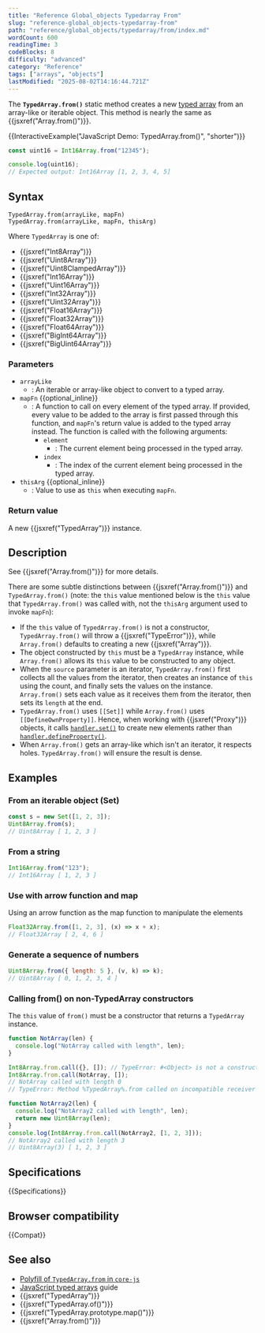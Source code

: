 ```yaml
---
title: "Reference Global_objects Typedarray From"
slug: "reference-global_objects-typedarray-from"
path: "reference/global_objects/typedarray/from/index.md"
wordCount: 600
readingTime: 3
codeBlocks: 8
difficulty: "advanced"
category: "Reference"
tags: ["arrays", "objects"]
lastModified: "2025-08-02T14:16:44.721Z"
---
```



The **`TypedArray.from()`** static method creates a new
[typed array](/en-US/docs/Web/JavaScript/Reference/Global_Objects/TypedArray#typedarray_objects)
from an array-like or iterable object. This method is nearly the same as
{{jsxref("Array.from()")}}.

{{InteractiveExample("JavaScript Demo: TypedArray.from()", "shorter")}}

```js interactive-example
const uint16 = Int16Array.from("12345");

console.log(uint16);
// Expected output: Int16Array [1, 2, 3, 4, 5]
```

## Syntax

```js-nolint
TypedArray.from(arrayLike, mapFn)
TypedArray.from(arrayLike, mapFn, thisArg)
```

Where `TypedArray` is one of:

- {{jsxref("Int8Array")}}
- {{jsxref("Uint8Array")}}
- {{jsxref("Uint8ClampedArray")}}
- {{jsxref("Int16Array")}}
- {{jsxref("Uint16Array")}}
- {{jsxref("Int32Array")}}
- {{jsxref("Uint32Array")}}
- {{jsxref("Float16Array")}}
- {{jsxref("Float32Array")}}
- {{jsxref("Float64Array")}}
- {{jsxref("BigInt64Array")}}
- {{jsxref("BigUint64Array")}}

### Parameters

- `arrayLike`
  - : An iterable or array-like object to convert to a typed array.
- `mapFn` {{optional_inline}}
  - : A function to call on every element of the typed array. If provided, every value to be added to the array is first passed through this function, and `mapFn`'s return value is added to the typed array instead. The function is called with the following arguments:
    - `element`
      - : The current element being processed in the typed array.
    - `index`
      - : The index of the current element being processed in the typed array.
- `thisArg` {{optional_inline}}
  - : Value to use as `this` when executing `mapFn`.

### Return value

A new {{jsxref("TypedArray")}} instance.

## Description

See {{jsxref("Array.from()")}} for more details.

There are some subtle distinctions between {{jsxref("Array.from()")}} and `TypedArray.from()` (note: the `this` value mentioned below is the `this` value that `TypedArray.from()` was called with, not the `thisArg` argument used to invoke `mapFn`):

- If the `this` value of `TypedArray.from()` is not a constructor, `TypedArray.from()` will throw a {{jsxref("TypeError")}}, while `Array.from()` defaults to creating a new {{jsxref("Array")}}.
- The object constructed by `this` must be a `TypedArray` instance, while `Array.from()` allows its `this` value to be constructed to any object.
- When the `source` parameter is an iterator, `TypedArray.from()` first collects all the values from the iterator, then creates an instance of `this` using the count, and finally sets the values on the instance. `Array.from()` sets each value as it receives them from the iterator, then sets its `length` at the end.
- `TypedArray.from()` uses `[[Set]]` while `Array.from()` uses `[[DefineOwnProperty]]`. Hence, when working with {{jsxref("Proxy")}} objects, it calls [`handler.set()`](/en-US/docs/Web/JavaScript/Reference/Global_Objects/Proxy/Proxy/set) to create new elements rather than [`handler.defineProperty()`](/en-US/docs/Web/JavaScript/Reference/Global_Objects/Proxy/Proxy/defineProperty).
- When `Array.from()` gets an array-like which isn't an iterator, it respects holes. `TypedArray.from()` will ensure the result is dense.

## Examples

### From an iterable object (Set)

```js
const s = new Set([1, 2, 3]);
Uint8Array.from(s);
// Uint8Array [ 1, 2, 3 ]
```

### From a string

```js
Int16Array.from("123");
// Int16Array [ 1, 2, 3 ]
```

### Use with arrow function and map

Using an arrow function as the map function to manipulate the elements

```js
Float32Array.from([1, 2, 3], (x) => x + x);
// Float32Array [ 2, 4, 6 ]
```

### Generate a sequence of numbers

```js
Uint8Array.from({ length: 5 }, (v, k) => k);
// Uint8Array [ 0, 1, 2, 3, 4 ]
```

### Calling from() on non-TypedArray constructors

The `this` value of `from()` must be a constructor that returns a `TypedArray` instance.

```js
function NotArray(len) {
  console.log("NotArray called with length", len);
}

Int8Array.from.call({}, []); // TypeError: #<Object> is not a constructor
Int8Array.from.call(NotArray, []);
// NotArray called with length 0
// TypeError: Method %TypedArray%.from called on incompatible receiver #<NotArray>
```

```js
function NotArray2(len) {
  console.log("NotArray2 called with length", len);
  return new Uint8Array(len);
}
console.log(Int8Array.from.call(NotArray2, [1, 2, 3]));
// NotArray2 called with length 3
// Uint8Array(3) [ 1, 2, 3 ]
```

## Specifications

{{Specifications}}

## Browser compatibility

{{Compat}}

## See also

- [Polyfill of `TypedArray.from` in `core-js`](https://github.com/zloirock/core-js#ecmascript-typed-arrays)
- [JavaScript typed arrays](/en-US/docs/Web/JavaScript/Guide/Typed_arrays) guide
- {{jsxref("TypedArray")}}
- {{jsxref("TypedArray.of()")}}
- {{jsxref("TypedArray.prototype.map()")}}
- {{jsxref("Array.from()")}}
